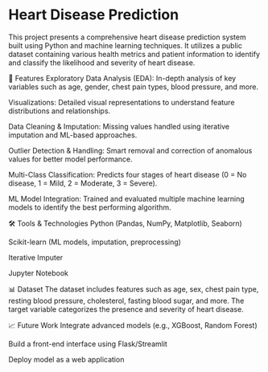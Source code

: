 # Heart Disease Prediction

This project presents a comprehensive heart disease prediction system built using Python and machine learning techniques. It utilizes a public dataset containing various health metrics and patient information to identify and classify the likelihood and severity of heart disease.

📌 Features
Exploratory Data Analysis (EDA): In-depth analysis of key variables such as age, gender, chest pain types, blood pressure, and more.

Visualizations: Detailed visual representations to understand feature distributions and relationships.

Data Cleaning & Imputation: Missing values handled using iterative imputation and ML-based approaches.

Outlier Detection & Handling: Smart removal and correction of anomalous values for better model performance.

Multi-Class Classification: Predicts four stages of heart disease (0 = No disease, 1 = Mild, 2 = Moderate, 3 = Severe).

ML Model Integration: Trained and evaluated multiple machine learning models to identify the best performing algorithm.

🛠 Tools & Technologies
Python (Pandas, NumPy, Matplotlib, Seaborn)

Scikit-learn (ML models, imputation, preprocessing)

Iterative Imputer

Jupyter Notebook

📊 Dataset
The dataset includes features such as age, sex, chest pain type, resting blood pressure, cholesterol, fasting blood sugar, and more. The target variable categorizes the presence and severity of heart disease.

📈 Future Work
Integrate advanced models (e.g., XGBoost, Random Forest)

Build a front-end interface using Flask/Streamlit

Deploy model as a web application
